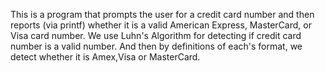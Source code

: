 This is a program that prompts the user for a credit card number and then reports (via printf) whether it is a valid American Express, MasterCard, or Visa card number.
We use Luhn's Algorithm for detecting if credit card number is a valid number. And then by definitions of each's format, we detect whether it is Amex,Visa or MasterCard.
